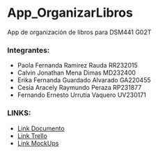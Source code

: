 # App_OrganizarLibros
App de organización de libros para DSM441 G02T

### Integrantes:
- Paola Fernanda Ramirez Rauda RR232015
- Calvin Jonathan Mena Dimas  MD232400
- Erika Fernanda Guardado Alvarado GA220455
- Cesia Aracely Raymundo Peraza RP231877 
- Fernando Ernesto Urrutia Vaquero UV230171

### LINKS:
- [Link Documento]()
- [Link Trello](https://trello.com/invite/b/66d4b8ef06528ed440c648dc/ATTIfa2ee95e6a76e316a9cd67d91793ff0bB833E30C/dsm-catedra)
- [Link MockUps](https://www.figma.com/design/A2dcdPVaiUJ9siOPtOtBIw/Untitled?node-id=0-1&node-type=CANVAS)
